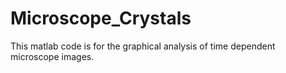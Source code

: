 # Microscope_Crystals
This matlab code is for the graphical analysis of time dependent microscope images. 
